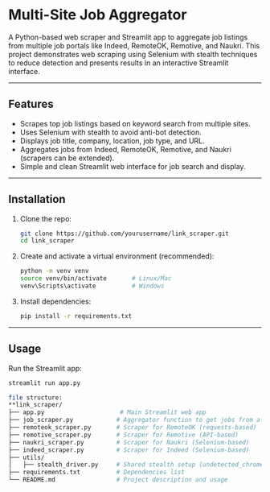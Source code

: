 # Multi-Site Job Aggregator

A Python-based web scraper and Streamlit app to aggregate job listings from multiple job portals like Indeed, RemoteOK, Remotive, and Naukri. This project demonstrates web scraping using Selenium with stealth techniques to reduce detection and presents results in an interactive Streamlit interface.

---

## Features

- Scrapes top job listings based on keyword search from multiple sites.
- Uses Selenium with stealth to avoid anti-bot detection.
- Displays job title, company, location, job type, and URL.
- Aggregates jobs from Indeed, RemoteOK, Remotive, and Naukri (scrapers can be extended).
- Simple and clean Streamlit web interface for job search and display.

---

## Installation

1. Clone the repo:
    ```bash
    git clone https://github.com/yourusername/link_scraper.git
    cd link_scraper
    ```

2. Create and activate a virtual environment (recommended):
    ```bash
    python -m venv venv
    source venv/bin/activate       # Linux/Mac
    venv\Scripts\activate          # Windows
    ```

3. Install dependencies:
    ```bash
    pip install -r requirements.txt
    ```



---

## Usage

Run the Streamlit app:

```bash
streamlit run app.py

file structure:
**link_scraper/
├── app.py                     # Main Streamlit web app
├── job_scraper.py            # Aggregator function to get jobs from all sites
├── remoteok_scraper.py       # Scraper for RemoteOK (requests-based)
├── remotive_scraper.py       # Scraper for Remotive (API-based)
├── naukri_scraper.py         # Scraper for Naukri (Selenium-based)
├── indeed_scraper.py         # Scraper for Indeed (Selenium-based)
├── utils/
│   ├── stealth_driver.py     # Shared stealth setup (undetected_chromedriver)
├── requirements.txt          # Dependencies list
└── README.md                 # Project description and usage
